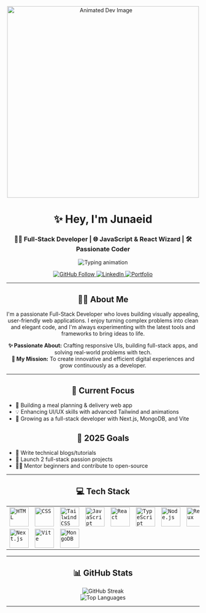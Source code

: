 <p align="center">
  <img src="https://user-images.githubusercontent.com/74038190/212748842-9fcbad5b-6173-4175-8a61-521f3dbb7514.gif" width="500" alt="Animated Dev Image"/>
</p>

<h1 align="center">✨ Hey, I'm Junaeid</h1>
<h3 align="center">🧑‍💻 Full-Stack Developer | 🌐 JavaScript & React Wizard | 🛠 Passionate Coder</h3>

<p align="center">
  <img src="https://readme-typing-svg.herokuapp.com?font=Fira+Code&weight=600&pause=1000&color=F7F7F7&center=true&vCenter=true&width=500&lines=Bringing+ideas+to+life+through+code.;Creating+clean+%26+responsive+UI.;Always+learning+and+building+awesome+stuff!" alt="Typing animation">
</p>

<p align="center">
  <a href="https://github.com/Junaeid11">
    <img src="https://img.shields.io/github/followers/Junaeid11?label=Follow&style=social" alt="GitHub Follow">
  </a>
  <a href="https://www.linkedin.com/in/yourlinkedin">
    <img src="https://img.shields.io/badge/LinkedIn-%20Connect-blue?style=flat-square&logo=linkedin" alt="LinkedIn">
  </a>
  <a href="https://junaeid-portfolio.com](https://eid-portfolio.vercel.app">
    <img src="https://img.shields.io/badge/Portfolio-%F0%9F%91%BC%20Visit-lightgrey?style=flat-square&logo=google-chrome" alt="Portfolio">
  </a>
</p>

---

<h2 align="center">🙋‍♂️ About Me</h2>

<p align="center">
  I'm a passionate Full-Stack Developer who loves building visually appealing, user-friendly web applications. I enjoy turning complex problems into clean and elegant code, and I'm always experimenting with the latest tools and frameworks to bring ideas to life.
</p>

<p align="center">
  <b>✨ Passionate About:</b> Crafting responsive UIs, building full-stack apps, and solving real-world problems with tech.<br/>
  <b>🎯 My Mission:</b> To create innovative and efficient digital experiences and grow continuously as a developer.
</p>

---

<h2 align="center">🔭 Current Focus</h2>

<ul>
  <li>🔧 Building a meal planning & delivery web app</li>
  <li>💡 Enhancing UI/UX skills with advanced Tailwind and animations</li>
  <li>💼 Growing as a full-stack developer with Next.js, MongoDB, and Vite</li>
</ul>

<h2 align="center">🎯 2025 Goals</h2>

<ul >
  <li>📝 Write technical blogs/tutorials</li>
  <li>🚀 Launch 2 full-stack passion projects</li>
  <li>👨‍🏫 Mentor beginners and contribute to open-source</li>
</ul>

---

<h2 align="center">💻 Tech Stack</h2>

<div align="center">
	<table>
		<tr>
			<td><code><img width="50" src="https://raw.githubusercontent.com/marwin1991/profile-technology-icons/refs/heads/main/icons/html.png" alt="HTML" title="HTML"/></code></td>
			<td><code><img width="50" src="https://raw.githubusercontent.com/marwin1991/profile-technology-icons/refs/heads/main/icons/css.png" alt="CSS" title="CSS"/></code></td>
			<td><code><img width="50" src="https://raw.githubusercontent.com/marwin1991/profile-technology-icons/refs/heads/main/icons/tailwind_css.png" alt="Tailwind CSS" title="Tailwind CSS"/></code></td>
			<td><code><img width="50" src="https://raw.githubusercontent.com/marwin1991/profile-technology-icons/refs/heads/main/icons/javascript.png" alt="JavaScript" title="JavaScript"/></code></td>
			<td><code><img width="50" src="https://raw.githubusercontent.com/marwin1991/profile-technology-icons/refs/heads/main/icons/react.png" alt="React" title="React"/></code></td>
			<td><code><img width="50" src="https://raw.githubusercontent.com/marwin1991/profile-technology-icons/refs/heads/main/icons/typescript.png" alt="TypeScript" title="TypeScript"/></code></td>
			<td><code><img width="50" src="https://raw.githubusercontent.com/marwin1991/profile-technology-icons/refs/heads/main/icons/node_js.png" alt="Node.js" title="Node.js"/></code></td>
			<td><code><img width="50" src="https://raw.githubusercontent.com/marwin1991/profile-technology-icons/refs/heads/main/icons/redux.png" alt="Redux" title="Redux"/></code></td>
		</tr>
		<tr>
			<td><code><img width="50" src="https://raw.githubusercontent.com/marwin1991/profile-technology-icons/refs/heads/main/icons/next_js.png" alt="Next.js" title="Next.js"/></code></td>
			<td><code><img width="50" src="https://raw.githubusercontent.com/marwin1991/profile-technology-icons/refs/heads/main/icons/vite.png" alt="Vite" title="Vite"/></code></td>
			<td><code><img width="50" src="https://raw.githubusercontent.com/marwin1991/profile-technology-icons/refs/heads/main/icons/mongodb.png" alt="MongoDB" title="MongoDB"/></code></td>
		</tr>
	</table>
</div>

---

<h2 align="center">📊 GitHub Stats</h2>

<p align="center">
  <img src="https://nirzak-streak-stats.vercel.app/?user=junaeid11&theme=highcontrast&hide_border=false" alt="GitHub Streak"/>
  <br/>
  <img src="https://github-readme-stats.vercel.app/api/top-langs/?username=junaeid11&theme=highcontrast&hide_border=false&include_all_commits=false&count_private=false&layout=compact" alt="Top Languages"/>
</p>

---
